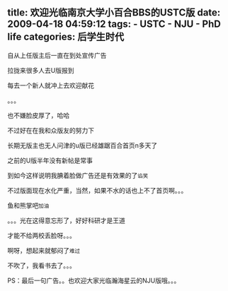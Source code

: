 title: 欢迎光临南京大学小百合BBS的USTC版
date: 2009-04-18 04:59:12
tags: 
    - USTC
    - NJU
    - PhD life
categories: 后学生时代
---

自从上任版主后一直在到处宣传广告

拉拢来很多人去U版报到

每去一个新人就冲上去欢迎献花

。。。

也不嫌脸皮厚了，哈哈

不过好在在我和众版友的努力下

长期无版主也无人问津的u版已经雄踞百合首页n多天了

之前的U版半年没有新帖是常事

到如今这样说明我腆着脸做广告还是有效果的了`谄笑`

不过版面现在水化严重，当然，如果不水的话也上不了首页啊。。。

鱼和熊掌吧`加油`

。。。光在这得意忘形了，好好科研才是王道

才能不给两校丢脸呀。。。

啊呀，想起来就郁闷了`难过`

不吹了，我看书去了。。。

PS：最后一句广告。。也欢迎大家光临瀚海星云的NJU版哦。。。

